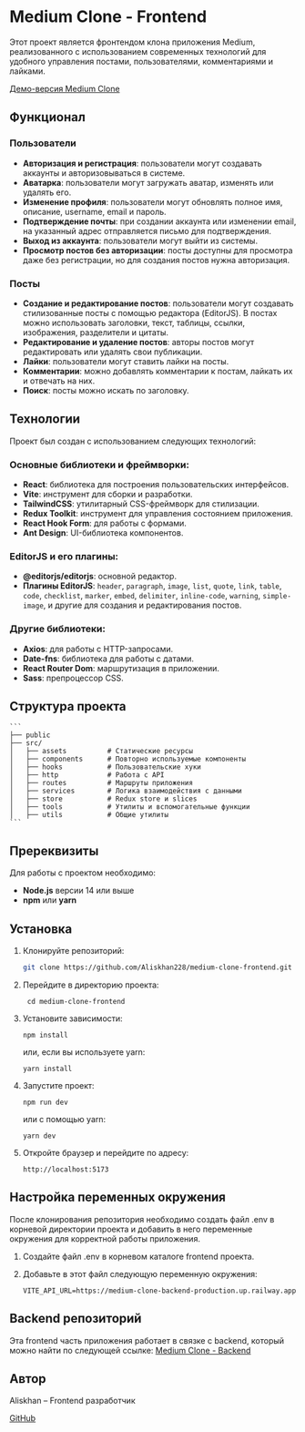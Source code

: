 # Medium Clone - Frontend

Этот проект является фронтендом клона приложения Medium, реализованного с использованием современных технологий для удобного управления постами, пользователями, комментариями и лайками.

[Демо-версия Medium Clone](https://newmedium.vercel.app/)

## Функционал

### Пользователи
- **Авторизация и регистрация**: пользователи могут создавать аккаунты и авторизовываться в системе.
- **Аватарка**: пользователи могут загружать аватар, изменять или удалять его.
- **Изменение профиля**: пользователи могут обновлять полное имя, описание, username, email и пароль.
- **Подтверждение почты**: при создании аккаунта или изменении email, на указанный адрес отправляется письмо для подтверждения.
- **Выход из аккаунта**: пользователи могут выйти из системы.
- **Просмотр постов без авторизации**: посты доступны для просмотра даже без регистрации, но для создания постов нужна авторизация.

### Посты
- **Создание и редактирование постов**: пользователи могут создавать стилизованные посты с помощью редактора (EditorJS). В постах можно использовать заголовки, текст, таблицы, ссылки, изображения, разделители и цитаты.
- **Редактирование и удаление постов**: авторы постов могут редактировать или удалять свои публикации.
- **Лайки**: пользователи могут ставить лайки на посты.
- **Комментарии**: можно добавлять комментарии к постам, лайкать их и отвечать на них.
- **Поиск**: посты можно искать по заголовку.

## Технологии

Проект был создан с использованием следующих технологий:

### Основные библиотеки и фреймворки:
- **React**: библиотека для построения пользовательских интерфейсов.
- **Vite**: инструмент для сборки и разработки.
- **TailwindCSS**: утилитарный CSS-фреймворк для стилизации.
- **Redux Toolkit**: инструмент для управления состоянием приложения.
- **React Hook Form**: для работы с формами.
- **Ant Design**: UI-библиотека компонентов.

### EditorJS и его плагины:
- **@editorjs/editorjs**: основной редактор.
- **Плагины EditorJS**: `header`, `paragraph`, `image`, `list`, `quote`, `link`, `table`, `code`, `checklist`, `marker`, `embed`, `delimiter`, `inline-code`, `warning`, `simple-image`, и другие для создания и редактирования постов.

### Другие библиотеки:
- **Axios**: для работы с HTTP-запросами.
- **Date-fns**: библиотека для работы с датами.
- **React Router Dom**: маршрутизация в приложении.
- **Sass**: препроцессор CSS.

## Структура проекта

	```
	├── public
	├── src/
	│   ├── assets          # Статические ресурсы
	│   ├── components      # Повторно используемые компоненты
	│   ├── hooks           # Пользовательские хуки
	│   ├── http            # Работа с API
	│   ├── routes          # Маршруты приложения
	│   ├── services        # Логика взаимодействия с данными
	│   ├── store           # Redux store и slices
	│   ├── tools           # Утилиты и вспомогательные функции
	│   ├── utils           # Общие утилиты
	```

## Пререквизиты

Для работы с проектом необходимо:

- **Node.js** версии 14 или выше
- **npm** или **yarn**

## Установка

1. Клонируйте репозиторий:

   ```bash
   git clone https://github.com/Aliskhan228/medium-clone-frontend.git
   ```

2. Перейдите в директорию проекта:

   ```
    cd medium-clone-frontend
   ```

3. Установите зависимости:

   ```
   npm install
   ```

   или, если вы используете yarn:

   ```
   yarn install
   ```

4. Запустите проект:

   ```
   npm run dev
   ```

   или с помощью yarn:

   ```
   yarn dev
   ```

5. Откройте браузер и перейдите по адресу:

   ```
   http://localhost:5173
   ```

## Настройка переменных окружения

После клонирования репозитория необходимо создать файл .env в корневой директории проекта и добавить в него переменные окружения для корректной работы приложения.

1. Создайте файл .env в корневом каталоге frontend проекта.

2. Добавьте в этот файл следующую переменную окружения:

   ```
   VITE_API_URL=https://medium-clone-backend-production.up.railway.app
   ```

## Backend репозиторий

Эта frontend часть приложения работает в связке с backend, который можно найти по следующей ссылке: [Medium Clone - Backend](https://github.com/Aliskhan228/medium-clone-backend.git)

## Автор

Aliskhan – Frontend разработчик

[GitHub](https://github.com/Aliskhan228)
